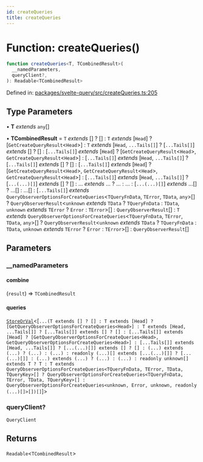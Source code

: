 ```yaml
---
id: createQueries
title: createQueries
---
```


<!-- DO NOT EDIT: this page is autogenerated from the type comments -->

# Function: createQueries()

```ts
function createQueries<T, TCombinedResult>(
  __namedParameters,
  queryClient?,
): Readable<TCombinedResult>
```

Defined in: [packages/svelte-query/src/createQueries.ts:205](https://github.com/TanStack/query/blob/main/packages/svelte-query/src/createQueries.ts#L205)

## Type Parameters

• **T** _extends_ `any`[]

• **TCombinedResult** = `T` _extends_ \[\] ? \[\] : `T` _extends_ \[`Head`\] ? \[`GetCreateQueryResult`\<`Head`\>\] : `T` _extends_ \[`Head`, `...Tails[]`\] ? \[`...Tails[]`\] _extends_ \[\] ? \[\] : \[`...Tails[]`\] _extends_ \[`Head`\] ? \[`GetCreateQueryResult`\<`Head`\>, `GetCreateQueryResult`\<`Head`\>\] : \[`...Tails[]`\] _extends_ \[`Head`, `...Tails[]`\] ? \[`...Tails[]`\] _extends_ \[\] ? \[\] : \[`...Tails[]`\] _extends_ \[`Head`\] ? \[`GetCreateQueryResult`\<`Head`\>, `GetCreateQueryResult`\<`Head`\>, `GetCreateQueryResult`\<`Head`\>\] : \[`...Tails[]`\] _extends_ \[`Head`, `...Tails[]`\] ? \[`...(...)[]`\] _extends_ \[\] ? \[\] : ... _extends_ ... ? ... : ... : \[`...(...)[]`\] _extends_ ...[] ? ...[] : ...[] : \[`...Tails[]`\] _extends_ `QueryObserverOptionsForCreateQueries`\<`TQueryFnData`, `TError`, `TData`, `any`\>[] ? `QueryObserverResult`\<`unknown` _extends_ `TData` ? `TQueryFnData` : `TData`, `unknown` _extends_ `TError` ? `Error` : `TError`\>[] : `QueryObserverResult`[] : `T` _extends_ `QueryObserverOptionsForCreateQueries`\<`TQueryFnData`, `TError`, `TData`, `any`\>[] ? `QueryObserverResult`\<`unknown` _extends_ `TData` ? `TQueryFnData` : `TData`, `unknown` _extends_ `TError` ? `Error` : `TError`\>[] : `QueryObserverResult`[]

## Parameters

### \_\_namedParameters

#### combine

(`result`) => `TCombinedResult`

#### queries

[`StoreOrVal`](../type-aliases/storeorval.md)\<\[`...(T extends [] ? [] : T extends [Head] ? [GetQueryObserverOptionsForCreateQueries<Head>] : T extends [Head, ...Tails[]] ? [...Tails[]] extends [] ? [] : [...Tails[]] extends [Head] ? [GetQueryObserverOptionsForCreateQueries<Head>, GetQueryObserverOptionsForCreateQueries<Head>] : [...Tails[]] extends [Head, ...Tails[]] ? [...(...)[]] extends [] ? [] : (...) extends (...) ? (...) : (...) : readonly (...)[] extends [...(...)[]] ? [...(...)[]] : (...) extends (...) ? (...) : (...) : readonly unknown[] extends T ? T : T extends QueryObserverOptionsForCreateQueries<TQueryFnData, TError, TData, TQueryKey>[] ? QueryObserverOptionsForCreateQueries<TQueryFnData, TError, TData, TQueryKey>[] : QueryObserverOptionsForCreateQueries<unknown, Error, unknown, readonly (...)[]>[])[]`\]\>

### queryClient?

`QueryClient`

## Returns

`Readable`\<`TCombinedResult`\>

